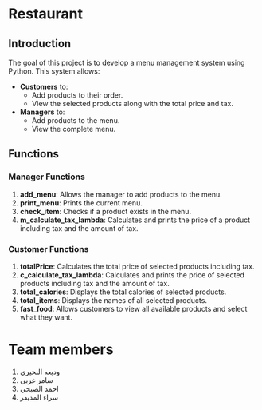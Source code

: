 
# Restaurant

## Introduction 
The goal of this project is to develop a menu management system using Python. This system allows:
- **Customers** to:
  - Add products to their order.
  - View the selected products along with the total price and tax.
- **Managers** to:
  - Add products to the menu.
  - View the complete menu.

## Functions

### Manager Functions
1. **add_menu**: Allows the manager to add products to the menu.
2. **print_menu**: Prints the current menu.
3. **check_item**: Checks if a product exists in the menu.
4. **m_calculate_tax_lambda**: Calculates and prints the price of a product including tax and the amount of tax.

### Customer Functions
1. **totalPrice**: Calculates the total price of selected products including tax.
2. **c_calculate_tax_lambda**: Calculates and prints the price of selected products including tax and the amount of tax.
3. **total_calories**: Displays the total calories of selected products.
4. **total_items**: Displays the names of all selected products.
5. **fast_food**: Allows customers to view all available products and select what they want.

# Team members 
1. وديعه البحيري 
2. سامر غربي 
3. احمد الصبحي
4. سراء المديفر 